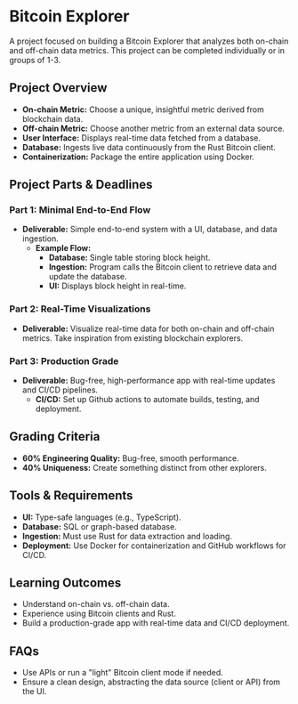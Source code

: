 # Bitcoin Explorer

A project focused on building a Bitcoin Explorer that analyzes both on-chain and off-chain data metrics. This project can be completed individually or in groups of 1-3.

## Project Overview

- **On-chain Metric:** Choose a unique, insightful metric derived from blockchain data.
- **Off-chain Metric:** Choose another metric from an external data source.
- **User Interface:** Displays real-time data fetched from a database.
- **Database:** Ingests live data continuously from the Rust Bitcoin client.
- **Containerization:** Package the entire application using Docker.

## Project Parts & Deadlines

### Part 1: Minimal End-to-End Flow
- **Deliverable:** Simple end-to-end system with a UI, database, and data ingestion.
    - **Example Flow:**
        - **Database:** Single table storing block height.
        - **Ingestion:** Program calls the Bitcoin client to retrieve data and update the database.
        - **UI:** Displays block height in real-time.

### Part 2: Real-Time Visualizations
- **Deliverable:** Visualize real-time data for both on-chain and off-chain metrics. Take inspiration from existing blockchain explorers.

### Part 3: Production Grade
- **Deliverable:** Bug-free, high-performance app with real-time updates and CI/CD pipelines.
    - **CI/CD:** Set up Github actions to automate builds, testing, and deployment.

## Grading Criteria

- **60% Engineering Quality:** Bug-free, smooth performance.
- **40% Uniqueness:** Create something distinct from other explorers.

## Tools & Requirements

- **UI:** Type-safe languages (e.g., TypeScript).
- **Database:** SQL or graph-based database.
- **Ingestion:** Must use Rust for data extraction and loading.
- **Deployment:** Use Docker for containerization and GitHub workflows for CI/CD.

## Learning Outcomes

- Understand on-chain vs. off-chain data.
- Experience using Bitcoin clients and Rust.
- Build a production-grade app with real-time data and CI/CD deployment.

## FAQs

- Use APIs or run a "light" Bitcoin client mode if needed.
- Ensure a clean design, abstracting the data source (client or API) from the UI.
